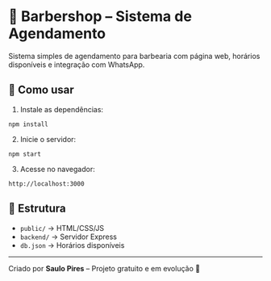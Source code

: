 # 💈 Barbershop – Sistema de Agendamento

Sistema simples de agendamento para barbearia com página web, horários disponíveis e integração com WhatsApp.

## 🚀 Como usar

1. Instale as dependências:
```
npm install
```

2. Inicie o servidor:
```
npm start
```

3. Acesse no navegador:
```
http://localhost:3000
```

## 📁 Estrutura
- `public/` → HTML/CSS/JS
- `backend/` → Servidor Express
- `db.json` → Horários disponíveis

---

Criado por **Saulo Pires** – Projeto gratuito e em evolução 🚀
